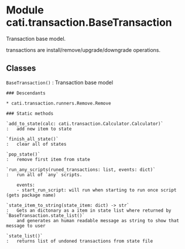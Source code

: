 Module cati.transaction.BaseTransaction
=======================================
Transaction base model.

transactions are install/remove/upgrade/downgrade operations.

Classes
-------

`BaseTransaction()`
:   Transaction base model

    ### Descendants

    * cati.transaction.runners.Remove.Remove

    ### Static methods

    `add_to_state(calc: cati.transaction.Calculator.Calculator)`
    :   add new item to state

    `finish_all_state()`
    :   clear all of states

    `pop_state()`
    :   remove first item from state

    `run_any_scripts(runed_transactions: list, events: dict)`
    :   run all of `any` scripts.
        
        events:
        - start_run_script: will run when starting to run once script (gets package name)

    `state_item_to_string(state_item: dict) ‑> str`
    :   Gets an dictonary as a item in state list where returned by `BaseTransaction.state_list()`
        and generates an human readable message as string to show that message to user

    `state_list()`
    :   returns list of undoned transactions from state file
